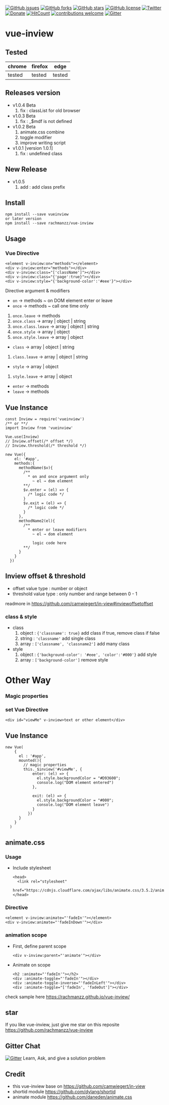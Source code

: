 [![GitHub issues](https://img.shields.io/github/issues/rachmanzz/vue-inview.svg)](https://github.com/rachmanzz/vue-inview/issues)
[![GitHub forks](https://img.shields.io/github/forks/rachmanzz/vue-inview.svg)](https://github.com/rachmanzz/vue-inview/network)
[![GitHub stars](https://img.shields.io/github/stars/rachmanzz/vue-inview.svg)](https://github.com/rachmanzz/vue-inview/stargazers)
[![GitHub license](https://img.shields.io/badge/license-MIT-blue.svg)](https://raw.githubusercontent.com/rachmanzz/vue-inview/master/LICENSE)
[![Twitter](https://img.shields.io/twitter/url/https/github.com/rachmanzz/vue-inview.svg?style=social)](https://twitter.com/intent/tweet?text=Wow:&url=%5Bobject%20Object%5D)
[![Donate](https://img.shields.io/badge/Donate-PayPal-green.svg)](https://www.paypal.com/cgi-bin/webscr?cmd=_s-xclick&hosted_button_id=BLM5UBTEQKJXA)
[![HitCount](http://hits.dwyl.io/rachmanzz/rachmanzz/vue-inview.svg)](http://hits.dwyl.io/rachmanzz/rachmanzz/vue-inview)
[![contributions welcome](https://img.shields.io/badge/contributions-welcome-brightgreen.svg?style=flat)](https://github.com/rachmanzz/vue-inview/issues)
[![Gitter](https://img.shields.io/gitter/room/nwjs/nw.js.svg)](https://gitter.im/vue-inview/)
# vue-inview

## Tested

|chrome|firefox|edge|
|------|-------|------|
|tested|tested|tested|

## Releases version
- v1.0.4 Beta
  1. fix : classList for old browser
- v1.0.3 Beta
  1. fix : _$mdf is not defined
- v1.0.2 Beta
  1. animate.css combine
  2. toggle modifier
  3. improve writing script
- v1.0.1 [version 1.0.1]
  1. fix : undefined class

## New Release
- v1.0.5
  1. add : add class prefix

## Install

    npm install --save vueinview
    or later version
    npm install --save rachmanzz/vue-inview


## Usage
### Vue Directive

    <element v-inview:on="methods"></element>
    <div v-inview:enter="methods"></div>
    <div v-inview:class="['className']"></div>
    <div v-inview:class="{'page':true}"></div>
    <div v-inview:style="{'background-color':'#eee'}"></div>

Directive argument & modifiers
- `on` → methods ~ on DOM element enter or leave
- `once` → methods ~ call one time only
 1. `once.leave` → methods
 2. `once.class` → array | object | string
 3. `once.class.leave` → array | object | string
 4. `once.style` → array | object
 5. `once.style.leave` → array | object
- `class` → array | object | string
 1. `class.leave` → array | object | string
- `style` → array | object
 1. `style.leave` → array | object
- `enter` → methods
- `leave` → methods

## Vue Instance

    const Inview = require('vueinview')
    /** or **/
    import Inview from 'vueinview'

    Vue.use(Inview)
    // Inview.offset(/* offset */)
    // Inview.threshold(/* threshold */)

    new Vue({
        el: '#app',
        methods:{
          methodName($v){
            /**
              * on and once argument only
                ~ el → dom element
            **/
            $v.enter = (el) => {
              /* logic code */
            }
            $v.exit = (el) => {
              /* logic code */
            }
          },
          methodName2(el){
            /**
              * enter or leave modifiers
                ~ el → dom element

                logic code here
            **/
          }
        }
      })

## Inview offset & threshold
  - offset
    value type : number or object
  - threshold
    value type : only number and range between 0 - 1

readmore in https://github.com/camwiegert/in-view#inviewoffsetoffset

### class & style
  - class
    1. object : `{'classname': true}` add class if true, remove class if false
    2. string : `'classname'` add single class
    3. array : `['classname', 'classname2']` add many class
  - style
    1. object : `{'background-color': '#eee', 'color':'#000'}` add style
    2. array : `['background-color']` remove style



# Other Way
### Magic properties    
### set Vue Directive

    <div id="viewMe" v-inview>text or other element</div>

## Vue Instance

    new Vue(
        {
          el : '#app',
          mounted(){
            // magic properties
            this._$inview('#viewMe', {
                enter: (el) => {
                  el.style.backgroundColor = "#D93600";
                  console.log("DOM element entered")
                },

                exit: (el) => {
                  el.style.backgroundColor = "#000";
                  console.log("DOM element leave")
                }
              })
          }
        }
      )


## animate.css

### Usage
- Include stylesheet


      <head>
        <link rel="stylesheet"
        href="https://cdnjs.cloudflare.com/ajax/libs/animate.css/3.5.2/animate.min.css">
      </head>


### Directive

    <element v-inview:animate="'fadeIn'"></element>
    <div v-inview:animate="'fadeInDown'"></div>
### animation scope

  - First, define parent scope


        <div v-inview:parent="'animate'"></div>

  - Animate on scope


        <h2 :animate="'fadeIn'"></h2>
        <div :animate-toggle="'fadeIn'"></div>
        <div :animate-toggle-inverse="'fadeInLeft'"></div>
        <div :animate-toggle="['fadeIn', 'fadeOut']"></div>

  check sample here https://rachmanzz.github.io/vue-inview/

## star
If you like vue-inview, just give me star on this reposite https://github.com/rachmanzz/vue-inview

## Gitter Chat
[![Gitter](https://img.shields.io/gitter/room/nwjs/nw.js.svg)](https://gitter.im/vue-inview/)
Learn, Ask, and give a solution problem

## Credit
- this vue-inview base on https://github.com/camwiegert/in-view
- shortid module https://github.com/dylang/shortid
- animate module https://github.com/daneden/animate.css
